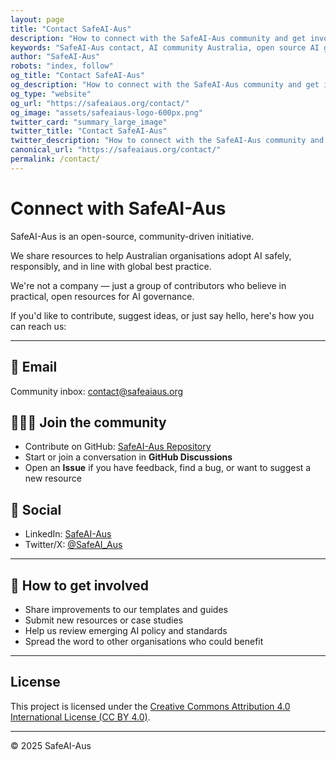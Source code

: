 ```yaml
---
layout: page
title: "Contact SafeAI-Aus"
description: "How to connect with the SafeAI-Aus community and get involved in our open-source AI safety initiative"
keywords: "SafeAI-Aus contact, AI community Australia, open source AI governance, AI safety Australia, contribute AI safety, AI governance templates"
author: "SafeAI-Aus"
robots: "index, follow"
og_title: "Contact SafeAI-Aus"
og_description: "How to connect with the SafeAI-Aus community and get involved in our open-source AI safety initiative"
og_type: "website"
og_url: "https://safeaiaus.org/contact/"
og_image: "assets/safeaiaus-logo-600px.png"
twitter_card: "summary_large_image"
twitter_title: "Contact SafeAI-Aus"
twitter_description: "How to connect with the SafeAI-Aus community and get involved in our open-source AI safety initiative"
canonical_url: "https://safeaiaus.org/contact/"
permalink: /contact/
---
```


# Connect with SafeAI-Aus  

SafeAI-Aus is an open-source, community-driven initiative.  

We share resources to help Australian organisations adopt AI safely, responsibly, and in line with global best practice.  

We're not a company — just a group of contributors who believe in practical, open resources for AI governance. 

If you'd like to contribute, suggest ideas, or just say hello, here's how you can reach us:  

---

## 📧 Email  
Community inbox: [contact@safeaiaus.org](mailto:contact@safeaiaus.org)  

## 🧑‍🤝‍🧑 Join the community  
- Contribute on GitHub: [SafeAI-Aus Repository](https://github.com/safeai-aus/safeai-aus.github.io)  
- Start or join a conversation in **GitHub Discussions**  
- Open an **Issue** if you have feedback, find a bug, or want to suggest a new resource  

## 💬 Social  
- LinkedIn: [SafeAI-Aus](https://www.linkedin.com/company/safeai-aus)  
- Twitter/X: [@SafeAI_Aus](https://twitter.com/SafeAI_Aus)  

---

## 🤝 How to get involved  
- Share improvements to our templates and guides  
- Submit new resources or case studies  
- Help us review emerging AI policy and standards  
- Spread the word to other organisations who could benefit  

---

## License
This project is licensed under the [Creative Commons Attribution 4.0 International License (CC BY 4.0)](https://creativecommons.org/licenses/by/4.0/).

---
© 2025 SafeAI-Aus

